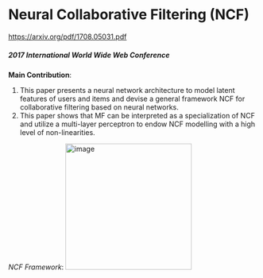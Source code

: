 # Neural Collaborative Filtering (NCF)
https://arxiv.org/pdf/1708.05031.pdf
##### *2017 International World Wide Web Conference*

**Main Contribution**: 
1. This paper presents a neural network architecture to model latent features of users and items and devise a general framework NCF for collaborative filtering based
on neural networks.
2. This paper shows that MF can be interpreted as a specialization of NCF and utilize a multi-layer perceptron to endow NCF modelling with a high level of non-linearities.

*NCF Framework*:
<img width="254" alt="image" src="https://user-images.githubusercontent.com/49403324/206961943-b973cc2b-ae8a-49ad-92d6-81a90468e21b.png">
